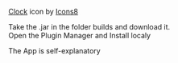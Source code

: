 <a target="_blank" href="https://icons8.com/icon/82767/clock">Clock</a> icon by <a target="_blank" href="https://icons8.com">Icons8</a> <br>

Take the .jar in the folder builds and download it. <br>
Open the Plugin Manager and Install localy<br>

The App is self-explanatory
